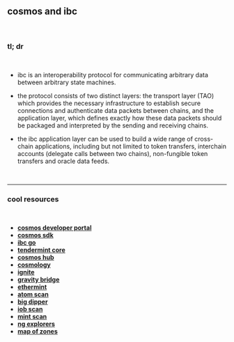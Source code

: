 ## cosmos and ibc

<br>

### tl; dr

<br>

* ibc is an interoperability protocol for communicating arbitrary data between arbitrary state machines.

* the protocol consists of two distinct layers: the transport layer (TAO) which provides the necessary infrastructure to establish secure connections and authenticate data packets between chains, and the application layer, which defines exactly how these data packets should be packaged and interpreted by the sending and receiving chains.

* the ibc application layer can be used to build a wide range of cross-chain applications, including but not limited to token transfers, interchain accounts (delegate calls between two chains), non-fungible token transfers and oracle data feeds.

<br>

---

### cool resources

<br>

* **[cosmos developer portal](https://tutorials.cosmos.network/)**
* **[cosmos sdk](https://github.com/cosmos/cosmos-sdk/)**
* **[ibc go](https://github.com/cosmos/ibc-go)**
* **[tendermint core](https://github.com/cosmos/ibc-go)**
* **[cosmos hub](https://github.com/cosmos/gaia)**
* **[cosmology](https://cosmology.tech/learn)**
* **[ignite](https://github.com/ignite/cli)**
* **[gravity bridge](https://github.com/cosmos/gravity-bridge)**
* **[ethermint](https://github.com/evmos/ethermint)**
* **[atom scan](https://atomscan.com/)**
* **[big dipper](https://bigdipper.live/)**
* **[iob scan](https://ibc.iobscan.io/home)**
* **[mint scan](https://hub.mintscan.io/overview)**
* **[ng explorers](https://hub.mintscan.io/overview)**
* **[map of zones](https://mapofzones.com/home?columnKey=ibcVolume&period=24h)**
